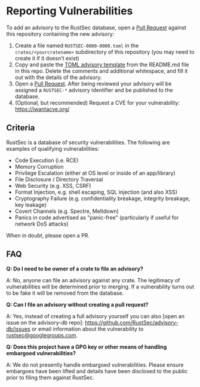 # Reporting Vulnerabilities

To add an advisory to the RustSec database, open a [Pull Request] against
this repository containing the new advisory:

1. Create a file named `RUSTSEC-0000-0000.toml` in the `crates/<yourcratename>`
   subdirectory of this repository (you may need to create it if it doesn't exist)
2. Copy and paste the [TOML advisory template] from the README.md file in this repo.
   Delete the comments and additional whitespace, and fill it out with the
   details of the advisory.
3. Open a [Pull Request]. After being reviewed your advisory will be assigned
   a `RUSTSEC-*` advisory identifier and be published to the database.
4. (Optional, but recommended) Request a CVE for your vulnerability:
   https://iwantacve.org/

[Pull Request]: https://github.com/RustSec/advisory-db/pulls
[TOML advisory template]: https://github.com/RustSec/advisory-db#format

## Criteria

RustSec is a database of security vulnerabilities. The following are
examples of qualifying vulnerabilities:

* Code Execution (i.e. RCE)
* Memory Corruption
* Privilege Escalation (either at OS level or inside of an app/library)
* File Disclosure / Directory Traversal
* Web Security (e.g. XSS, CSRF)
* Format Injection, e.g. shell escaping, SQL injection (and also XSS)
* Cryptography Failure (e.g. confidentiality breakage, integrity breakage, key leakage)
* Covert Channels (e.g. Spectre, Meltdown)
* Panics in code advertised as "panic-free" (particularly if useful for network DoS attacks)

When in doubt, please open a PR.

## FAQ

**Q: Do I need to be owner of a crate to file an advisory?**

A:  No, anyone can file an advisory against any crate. The legitimacy of
    vulnerabilities will be determined prior to merging. If a vulnerability
    turns out to be fake it will be removed from the database.
    
**Q: Can I file an advisory without creating a pull request?**

A: Yes, instead of creating a full advisory yourself you can also
   [open an issue on the advisory-db repo]: https://github.com/RustSec/advisory-db/issues
   or email information about the vulnerability to
   [rustsec@googlegroups.com](mailto:rustsec@googlegroups.com).

**Q: Does this project have a GPG key or other means of handling embargoed vulnerabilities?**

A: We do not presently handle embargoed vulnerabilities. Please ensure embargoes
   have been lifted and details have been disclosed to the public prior to filing
   them against RustSec.